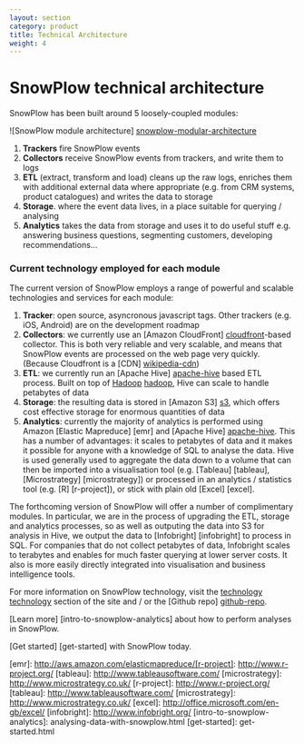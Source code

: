 ```yaml
---
layout: section
category: product
title: Technical Architecture
weight: 4
---
```


# SnowPlow technical architecture

SnowPlow has been built around 5 loosely-coupled modules:

![SnowPlow module architecture] [snowplow-modular-architecture] 


1. **Trackers** fire SnowPlow events
2. **Collectors** receive SnowPlow events from trackers, and write them to logs
3. **ETL** (extract, transform and load) cleans up the raw logs, enriches them with additional external data where appropriate (e.g. from CRM systems, product catalogues) and writes the data to storage
4. **Storage**. where the event data lives, in a place suitable for querying / analysing
5. **Analytics** takes the data from storage and uses it to do useful stuff e.g. answering business questions, segmenting customers, developing recommendations...

### Current technology employed for each module

The current version of SnowPlow employs a range of powerful and scalable technologies and services for each module:

1. **Tracker**: open source, asyncronous javascript tags. Other trackers (e.g. iOS, Android) are on the development roadmap
2. **Collectors**: we currently use an [Amazon CloudFront] [cloudfront]-based collector. This is both very reliable and very scalable, and means that SnowPlow events are processed on the  web page very quickly. (Because Cloudfront is a [CDN] [wikipedia-cdn])
3. **ETL**: we currently run an [Apache Hive] [apache-hive] based ETL process. Built on top of [Hadoop] [hadoop], Hive can scale to handle petabytes of data
4. **Storage**: the resulting data is stored in [Amazon S3] [s3], which offers cost effective storage for enormous quantities of data
5. **Analytics**: currently the majority of analytics is performed using Amazon [Elastic Mapreduce] [emr] and [Apache Hive] [apache-hive]. This has a number of advantages: it scales to petabytes of data and it makes it possible for anyone with a knowledge of SQL to analyse the data. Hive is used generally used to aggregate the data down to a volume that can then be imported into a visualisation tool (e.g. [Tableau] [tableau], [Microstrategy] [microstrategy]) or processed in an analytics / statistics tool (e.g. [R] [r-project]), or stick with plain old [Excel] [excel]. 

The forthcoming version of SnowPlow will offer a number of complimentary modules. In particular, we are in the process of upgrading the ETL, storage and analytics processes, so as well as outputing the data into S3 for analysis in Hive, we output the data to [Infobright] [infobright] to process in SQL. For companies that do not collect petabytes of data, Infobright scales to terabytes and enables for much faster querying at lower server costs. It also is more easily directly integrated into visualisation and business intelligence tools. 

For more information on SnowPlow technology, visit the [technology] [technology] section of the site and / or the [Github repo] [github-repo].

[Learn more] [intro-to-snowplow-analytics] about how to perform analyses in SnowPlow.

[Get started] [get-started] with SnowPlow today.


[snowplow-modular-architecture]: img/snowplow-modular-architecture.png
[technology]: /technology/index.html
[github-repo]: http://github.com/snowplow/snowplow
[wikipedia-cdn]: http://en.wikipedia.org/wiki/Content_delivery_network
[cloudfront]: http://aws.amazon.com/cloudfront/
[apache-hive]: http://hive.apache.org/
[hadoop]: http://hadoop.apache.org/
[s3]: http://aws.amazon.com/s3/
[emr]: http://aws.amazon.com/elasticmapreduce/[r-project]: http://www.r-project.org/
[tableau]: http://www.tableausoftware.com/
[microstrategy]: http://www.microstrategy.co.uk/
[r-project]: http://www.r-project.org/
[tableau]: http://www.tableausoftware.com/
[microstrategy]: http://www.microstrategy.co.uk/
[excel]: http://office.microsoft.com/en-gb/excel/
[infobright]: http://www.infobright.org/
[intro-to-snowplow-analytics]: analysing-data-with-snowplow.html
[get-started]: get-started.html
